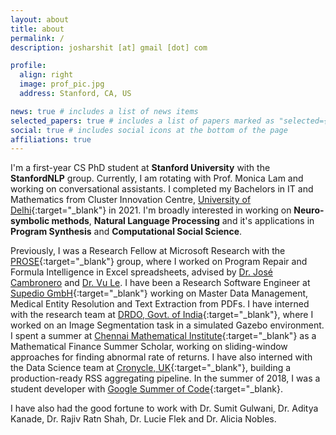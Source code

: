 ```yaml
---
layout: about
title: about
permalink: /
description: josharshit [at] gmail [dot] com

profile:
  align: right
  image: prof_pic.jpg
  address: Stanford, CA, US

news: true # includes a list of news items
selected_papers: true # includes a list of papers marked as "selected={true}"
social: true # includes social icons at the bottom of the page
affiliations: true
---
```


I'm a first-year CS PhD student at **Stanford University** with the **StanfordNLP** group.
Currently, I am rotating with Prof. Monica Lam and working on conversational assistants.
I completed my Bachelors in IT and Mathematics from Cluster Innovation Centre, [University of Delhi](https://du.ac.in){:target="\_blank"} in 2021.
I'm broadly interested in working on **Neuro-symbolic methods**, **Natural Language Processing** and it's applications in **Program Synthesis** and **Computational Social Science**.

Previously, I was a Research Fellow at Microsoft Research with the [PROSE](https://www.microsoft.com/en-us/research/group/prose/){:target="\_blank"} group, where I worked on Program Repair and Formula Intelligence in Excel spreadsheets, advised by [Dr. José Cambronero](https://www.josecambronero.com/) and [Dr. Vu Le](https://www.vuminhle.com/).
I have been a Research Software Engineer at [Supedio GmbH](https://supedio.com){:target="\_blank"} working on Master Data Management, Medical Entity Resolution and Text Extraction from PDFs.
I have interned with the research team at [DRDO, Govt. of India](https://www.drdo.gov.in/home){:target="\_blank"}, where I worked on an Image Segmentation task in a simulated Gazebo environment.
I spent a summer at [Chennai Mathematical Institute](https://www.cmi.ac.in/){:target="\_blank"} as a Mathematical Finance Summer Scholar, working on sliding-window approaches for finding abnormal rate of returns.
I have also interned with the Data Science team at [Cronycle, UK](https://cronycle.com){:target="\_blank"}, building a production-ready RSS aggregating pipeline. In the summer of 2018, I was a student developer with [Google Summer of Code](https://summerofcode.withgoogle.com/){:target="\_blank}.

I have also had the good fortune to work with Dr. Sumit Gulwani, Dr. Aditya Kanade, Dr. Rajiv Ratn Shah, Dr. Lucie Flek and Dr. Alicia Nobles.
